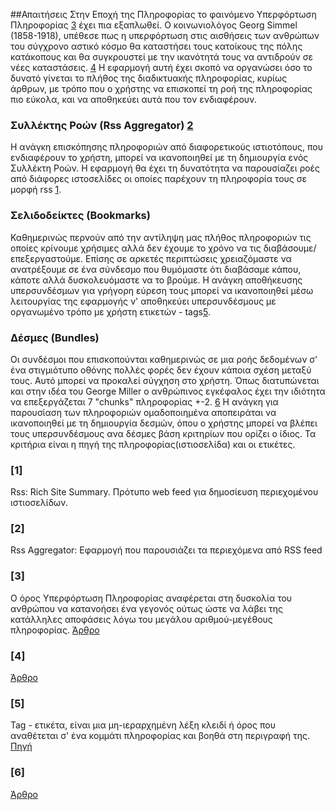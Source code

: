 ##Απαιτήσεις
 Στην Εποχή της Πληροφορίας το φαινόμενο Υπερφόρτωση Πληροφορίας [3](#user-content-3) έχει πια εξαπλωθεί. Ο κοινωνιολόγος Georg Simmel (1858-1918), υπέθεσε πως η υπερφόρτωση στις αισθήσεις των ανθρώπων του σύγχρονο αστικό κόσμο θα καταστήσει τους κατοίκους της πόλης κατάκοπους και θα συγκρουστεί με την ικανότητά τους να αντιδρούν σε νέες καταστάσεις. [4](#user-content-4)
 Η εφαρμογή αυτή έχει σκοπό να οργανώσει όσο το δυνατό γίνεται το πλήθος της διαδικτυακής πληροφορίας, κυρίως άρθρων, με τρόπο που ο χρήστης να επισκοπεί τη ροή της πληροφορίας πιο εύκολα, και να αποθηκεύει αυτά που τον ενδιαφέρουν.
 
### Συλλέκτης Ροών (Rss Aggregator) [2](#user-content-2)
Η ανάγκη επισκόπησης πληροφοριών από διαφορετικούς ιστιοτόπους, που ενδιαφέρουν το χρήστη, μπορεί να ικανοποιηθεί με τη δημιουργία ενός Συλλέκτη Ροών. Η εφαρμογή  θα έχει τη δυνατότητα να παρουσίαζει ροές από διάφορες ιστοσελίδες οι οποίες παρέχουν τη πληροφορία τους σε μορφή rss [1](#user-content-1).

### Σελιδοδείκτες (Bookmarks)
Καθημερινώς περνούν από την αντίληψη μας πλήθος πληροφοριών τις οποίες κρίνουμε χρήσιμες αλλά δεν έχουμε το χρόνο να τις διαβάσουμε/επεξεργαστούμε. Επίσης σε αρκετές περιπτώσεις χρειαζόμαστε να ανατρέξουμε σε ένα σύνδεσμο που θυμόμαστε ότι διαβάσαμε κάπου, κάποτε αλλά δυσκολευόμαστε να το βρούμε. Η ανάγκη αποθήκευσης υπερσυνδέσμων για γρήγορη εύρεση τους μπορεί να ικανοποιηθεί μέσω λειτουργίας της εφαρμογής ν' αποθηκεύει υπερσυνδέσμους με οργανωμένο τρόπο με χρήστη ετικετών - tags[5](#user-content-5).

### Δέσμες (Bundles)
   Οι συνδέσμοι που επισκοπούνται καθημερινώς σε μια ροής δεδομένων σ' ένα στιγμιότυπο οθόνης πολλές φορές δεν έχουν κάποια σχέση μεταξύ τους. Αυτό μπορεί να προκαλεί σύγχηση στο χρήστη. Όπως διατυπώνεται και στην ιδέα του George Miller ο ανθρώπινος εγκέφαλος έχει την ιδιότητα να επεξεργάζεται 7 "chunks" πληροφορίας +-2. [6](#user-content-6) Η ανάγκη για παρουσίαση των πληροφοριών ομαδοποιημένα αποπειράται να ικανοποιηθεί με τη δημιουργία δεσμών, όπου ο χρήστης μπορεί να βλέπει τους υπερσυνδέσμους ανα δέσμες βάση κριτηρίων που  ορίζει ο ίδιος. Τα κριτήρια είναι η πηγή της πληροφορίας(ιστιοσελίδα) και οι ετικέτες.

### [1]
 Rss:  Rich Site Summary. Πρότυπο web feed για δημοσίευση περιεχομένου ιστιοσελίδων. 
### [2]
 Rss Aggregator: Εφαρμογή που παρουσιάζει τα περιεχόμενα από RSS feed
### [3]
 Ο όρος Υπερφόρτωση Πληροφορίας αναφέρεται στη δυσκολία του ανθρώπου να κατανοήσει ένα γεγονός ούτως ώστε να λάβει της κατάλληλες αποφάσεις λόγω του μεγάλου αριθμού-μεγέθους πληροφορίας.  [Άρθρο](http://www.sciencedirect.com/science/article/pii/S016792360200101X#articles)
### [4]
 [Άρθρο](http://www.sagepub.com/edwards/study/materials/reference/77593_15.1ref.pdf)
### [5]
 Tag - ετικέτα, είναι μια μη-ιεραρχημένη λέξη κλειδί ή όρος που αναθέτεται σ' ένα κομμάτι πληροφορίας και βοηθά στη περιγραφή της. [Πηγή](https://en.wikipedia.org/wiki/Tag_%28metadata%29)
### [6]
 [Άρθρο](http://psychclassics.yorku.ca/Miller/)
